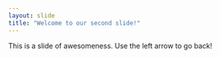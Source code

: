 ```yaml
---
layout: slide
title: "Welcome to our second slide!"
---
```

This is a slide of awesomeness.
Use the left arrow to go back!
